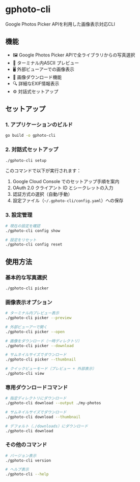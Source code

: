 # gphoto-cli
Google Photos Picker APIを利用した画像表示対応CLI

## 機能
- 🖼️ Google Photos Picker APIで全ライブラリからの写真選択
- 📱 ターミナル内ASCII プレビュー
- 🖥️ 外部ビューアーでの画像表示
- 💾 画像ダウンロード機能
- 🔍 詳細なEXIF情報表示
- ⚙️ 対話式セットアップ

## セットアップ

### 1. アプリケーションのビルド
```bash
go build -o gphoto-cli
```

### 2. 対話式セットアップ
```bash
./gphoto-cli setup
```

このコマンドで以下が実行されます：
1. Google Cloud Console でのセットアップ手順を案内
2. OAuth 2.0 クライアント ID とシークレットの入力
3. 認証方式の選択（自動/手動）
4. 設定ファイル（`~/.gphoto-cli/config.yaml`）への保存

### 3. 設定管理
```bash
# 現在の設定を確認
./gphoto-cli config show

# 設定をリセット
./gphoto-cli config reset
```

## 使用方法

### 基本的な写真選択
```bash
./gphoto-cli picker
```

### 画像表示オプション
```bash
# ターミナル内プレビュー表示
./gphoto-cli picker --preview

# 外部ビューアーで開く
./gphoto-cli picker --open

# 画像をダウンロード（一時ディレクトリ）
./gphoto-cli picker --download

# サムネイルサイズでダウンロード
./gphoto-cli picker --thumbnail

# クイックビューモード（プレビュー + 外部表示）
./gphoto-cli view
```

### 専用ダウンロードコマンド
```bash
# 指定ディレクトリにダウンロード
./gphoto-cli download --output ./my-photos

# サムネイルサイズでダウンロード
./gphoto-cli download --thumbnail

# デフォルト（./downloads）にダウンロード
./gphoto-cli download
```

### その他のコマンド
```bash
# バージョン表示
./gphoto-cli version

# ヘルプ表示
./gphoto-cli --help
```